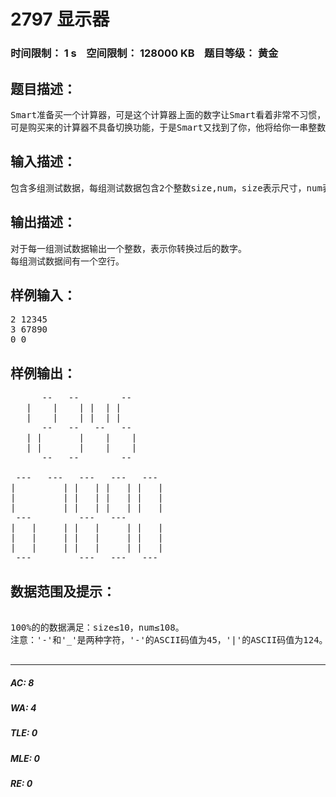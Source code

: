 # 2797 显示器   
### 时间限制： 1 s&nbsp;&nbsp;&nbsp;&nbsp;空间限制： 128000 KB&nbsp;&nbsp;&nbsp;&nbsp;题目等级： 黄金  
## 题目描述：  

<pre>
Smart准备买一个计算器，可是这个计算器上面的数字让Smart看着非常不习惯，Smart喜欢7节型数字。
可是购买来的计算器不具备切换功能，于是Smart又找到了你，他将给你一串整数，希望你能将他们转换成规定尺寸的7节型数字。
</pre>
  
  
## 输入描述：  

<pre>
包含多组测试数据，每组测试数据包含2个整数size,num，size表示尺寸，num表示要你转换的数字。最后一行以size=num=0结束。
</pre>
  
  
## 输出描述：  

<pre>
对于每一组测试数据输出一个整数，表示你转换过后的数字。
每组测试数据间有一个空行。
</pre>
  
  
## 样例输入：  

<pre>
2 12345
3 67890
0 0
</pre>
  
  
## 样例输出：  

<pre>
      --   --        -- 
   |    |    | |  | |   
   |    |    | |  | |   
      --   --   --   -- 
   | |       |    |    |
   | |       |    |    |
      --   --        -- 
 
 ---   ---   ---   ---   --- 
|         | |   | |   | |   |
|         | |   | |   | |   |
|         | |   | |   | |   |
 ---         ---   ---       
|   |     | |   |     | |   |
|   |     | |   |     | |   |
|   |     | |   |     | |   |
 ---         ---   ---   ---
</pre>
  
  
## 数据范围及提示：  

<pre>

100%的的数据满足：size≤10，num≤108。
注意：'-'和'_'是两种字符，'-'的ASCII码值为45，'|'的ASCII码值为124。

</pre>
  
  
***  

##### AC: 8  
##### WA: 4  
##### TLE: 0  
##### MLE: 0  
##### RE: 0  
